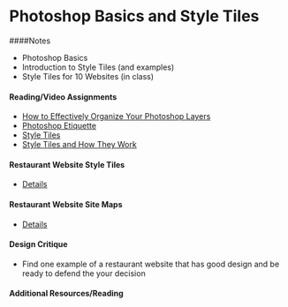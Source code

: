 # Photoshop Basics and Style Tiles

####Notes
- Photoshop Basics
- Introduction to Style Tiles (and examples)
- Style Tiles for 10 Websites (in class)

#### Reading/Video Assignments
- [How to Effectively Organize Your Photoshop Layers](http://www.webdesignerdepot.com/2009/08/how-to-effectively-organize-your-photoshop-layers/)
- [Photoshop Etiquette](http://photoshopetiquette.com/)
- [Style Tiles](http://styletil.es/)
- [Style Tiles and How They Work](http://alistapart.com/article/style-tiles-and-how-they-work)

#### Restaurant Website Style Tiles
- [Details](assignments/restaurant-website-style-tiles.md)

#### Restaurant Website Site Maps
- [Details](assignments/restaurant-website-site-maps.md)

#### Design Critique
- Find one example of a restaurant website that has good design and be ready to defend the your decision

#### Additional Resources/Reading



